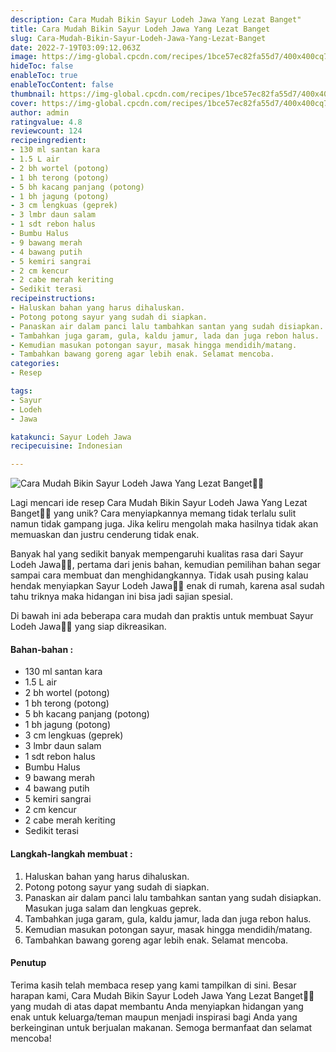 ```yaml
---
description: Cara Mudah Bikin Sayur Lodeh Jawa Yang Lezat Banget"
title: Cara Mudah Bikin Sayur Lodeh Jawa Yang Lezat Banget
slug: Cara-Mudah-Bikin-Sayur-Lodeh-Jawa-Yang-Lezat-Banget
date: 2022-7-19T03:09:12.063Z
image: https://img-global.cpcdn.com/recipes/1bce57ec82fa55d7/400x400cq70/photo.jpg
hideToc: false
enableToc: true
enableTocContent: false
thumbnail: https://img-global.cpcdn.com/recipes/1bce57ec82fa55d7/400x400cq70/photo.jpg
cover: https://img-global.cpcdn.com/recipes/1bce57ec82fa55d7/400x400cq70/photo.jpg
author: admin
ratingvalue: 4.8
reviewcount: 124
recipeingredient:
- 130 ml santan kara
- 1.5 L air
- 2 bh wortel (potong)
- 1 bh terong (potong)
- 5 bh kacang panjang (potong)
- 1 bh jagung (potong)
- 3 cm lengkuas (geprek)
- 3 lmbr daun salam
- 1 sdt rebon halus
- Bumbu Halus
- 9 bawang merah
- 4 bawang putih
- 5 kemiri sangrai
- 2 cm kencur
- 2 cabe merah keriting
- Sedikit terasi
recipeinstructions:
- Haluskan bahan yang harus dihaluskan.
- Potong potong sayur yang sudah di siapkan.
- Panaskan air dalam panci lalu tambahkan santan yang sudah disiapkan. Masukan juga salam dan lengkuas geprek.
- Tambahkan juga garam, gula, kaldu jamur, lada dan juga rebon halus.
- Kemudian masukan potongan sayur, masak hingga mendidih/matang.
- Tambahkan bawang goreng agar lebih enak. Selamat mencoba.
categories:
- Resep

tags:
- Sayur
- Lodeh
- Jawa

katakunci: Sayur Lodeh Jawa
recipecuisine: Indonesian

---
```


![Cara Mudah Bikin Sayur Lodeh Jawa Yang Lezat Banget👩‍🍳](https://img-global.cpcdn.com/recipes/1bce57ec82fa55d7/400x400cq70/photo.jpg)

Lagi mencari ide resep Cara Mudah Bikin Sayur Lodeh Jawa Yang Lezat Banget👩‍🍳 yang unik? Cara menyiapkannya memang tidak terlalu sulit namun tidak gampang juga. Jika keliru mengolah maka hasilnya tidak akan memuaskan dan justru cenderung tidak enak.

Banyak hal yang sedikit banyak mempengaruhi kualitas rasa dari Sayur Lodeh Jawa👩‍🍳, pertama dari jenis bahan, kemudian pemilihan bahan segar sampai cara membuat dan menghidangkannya. Tidak usah pusing kalau hendak menyiapkan Sayur Lodeh Jawa👩‍🍳 enak di rumah, karena asal sudah tahu triknya maka hidangan ini bisa jadi sajian spesial.

Di bawah ini ada beberapa cara mudah dan praktis untuk membuat Sayur Lodeh Jawa👩‍🍳 yang siap dikreasikan.

<!--inarticleads1-->

#### Bahan-bahan :

- 130 ml santan kara
- 1.5 L air
- 2 bh wortel (potong)
- 1 bh terong (potong)
- 5 bh kacang panjang (potong)
- 1 bh jagung (potong)
- 3 cm lengkuas (geprek)
- 3 lmbr daun salam
- 1 sdt rebon halus
- Bumbu Halus
- 9 bawang merah
- 4 bawang putih
- 5 kemiri sangrai
- 2 cm kencur
- 2 cabe merah keriting
- Sedikit terasi

<!--inarticleads2-->

#### Langkah-langkah membuat :

1. Haluskan bahan yang harus dihaluskan.
1. Potong potong sayur yang sudah di siapkan.
1. Panaskan air dalam panci lalu tambahkan santan yang sudah disiapkan. Masukan juga salam dan lengkuas geprek.
1. Tambahkan juga garam, gula, kaldu jamur, lada dan juga rebon halus.
1. Kemudian masukan potongan sayur, masak hingga mendidih/matang.
1. Tambahkan bawang goreng agar lebih enak. Selamat mencoba.

#### Penutup

Terima kasih telah membaca resep yang kami tampilkan di sini. Besar harapan kami, Cara Mudah Bikin Sayur Lodeh Jawa Yang Lezat Banget👩‍🍳 yang mudah di atas dapat membantu Anda menyiapkan hidangan yang enak untuk keluarga/teman maupun menjadi inspirasi bagi Anda yang berkeinginan untuk berjualan makanan. Semoga bermanfaat dan selamat mencoba!